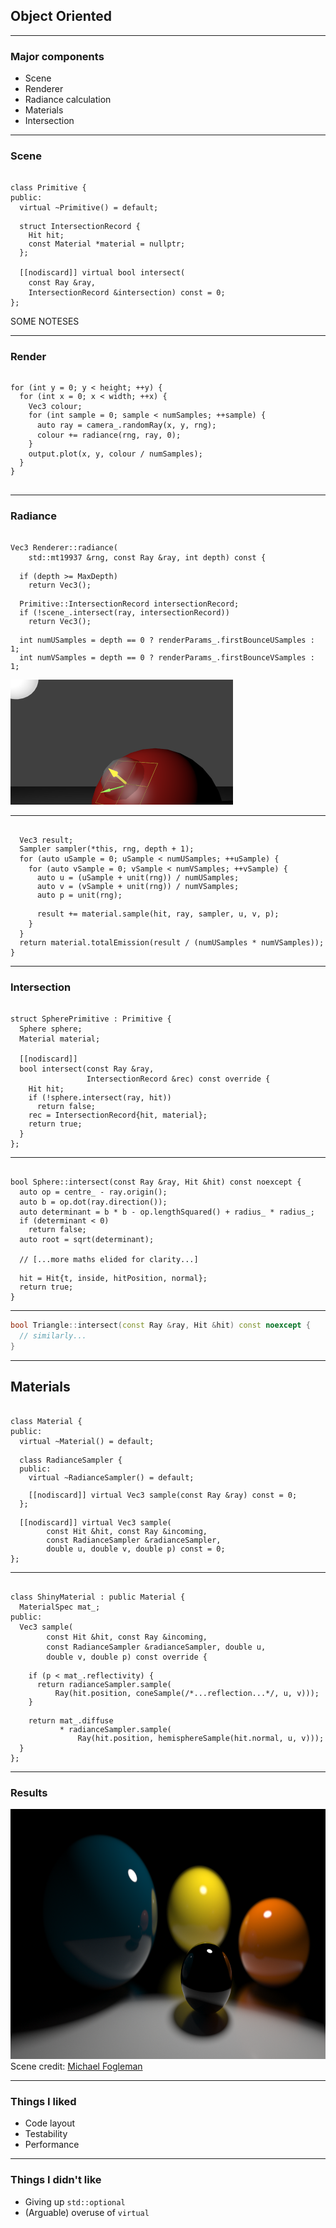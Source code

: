 <div class="white-bg">

## Object Oriented

</div>

---

<div class="white-bg">

### Major components

* Scene
* Renderer
* Radiance calculation
* Materials
* Intersection

</div>

---

### Scene <!-- .element: class="white-bg" -->

<pre><code class="cpp" data-trim data-noescape>
class Primitive {
public:
  virtual ~Primitive() = default;
  
<div class="fragment highlight-current-code" data-fragment-index="1">  struct IntersectionRecord {
    Hit hit;
    const Material *material = nullptr;
  };
</div>
  [[nodiscard]] <span class="fragment highlight-current-code" data-fragment-index="2">virtual</span> <span class="fragment highlight-current-code" data-fragment-index="3">bool</span> intersect(
    const Ray &ray, 
    <span class="fragment highlight-current-code" data-fragment-index="3">IntersectionRecord &intersection</span>) const = 0;
};
</code></pre>

<aside class="notes">
SOME NOTESES
</aside>

---

### Render <!-- .element: class="white-bg" -->

<pre><code class="cpp" data-trim data-noescape>
<div class="fragment highlight-current-code" data-fragment-index="1">for (int y = 0; y < height; ++y) {
  for (int x = 0; x < width; ++x) {
</div>    Vec3 colour;
<div class="fragment highlight-current-code" data-fragment-index="2">    for (int sample = 0; sample < numSamples; ++sample) {
</div>      <span class="fragment highlight-current-code" data-fragment-index="3">auto ray = camera_.randomRay(x, y, rng);</span>
      colour += <span class="fragment highlight-current-code" data-fragment-index="4">radiance(rng, ray, 0);</span>
<div class="fragment highlight-current-code" data-fragment-index="2">    }
</div>    <span class="fragment highlight-current-code" data-fragment-index="5">output.plot(x, y, colour / numSamples);</span>
<div class="fragment highlight-current-code" data-fragment-index="1">  }
}
</div>
</code></pre>

---

### Radiance <!--- .element: class="white-bg" --->

<pre><code class="cpp" data-trim data-noescape>
Vec3 Renderer::radiance(
    std::mt19937 &rng, const Ray &ray, int depth) const {

<div class="fragment highlight-current-code">  if (depth >= MaxDepth)
    return Vec3();
</div>
<div class="fragment highlight-current-code">  Primitive::IntersectionRecord intersectionRecord;
  if (!scene_.intersect(ray, intersectionRecord))
    return Vec3();
</div>
<div class="fragment highlight-current-code">  int numUSamples = depth == 0 ? renderParams_.firstBounceUSamples : 1;
  int numVSamples = depth == 0 ? renderParams_.firstBounceVSamples : 1;
</div></code></pre>

<img src="images/render_pt6.png" height=200 class="no-border fragment" alt="Light scattered randomly from a point on a sphere">

---

<pre><code class="cpp" data-trim data-noescape>
  Vec3 result;
<div class="fragment highlight-current-code" data-fragment-index="2">  Sampler sampler(*this, rng, depth + 1);
</div>  for (auto uSample = 0; uSample < numUSamples; ++uSample) {
    for (auto vSample = 0; vSample < numVSamples; ++vSample) {
<div class="fragment highlight-current-code" data-fragment-index="1">      auto u = (uSample + unit(rng)) / numUSamples;
      auto v = (vSample + unit(rng)) / numVSamples;
      auto p = unit(rng);
</div>
<div class="fragment highlight-current-code" data-fragment-index="2">      result += material.sample(hit, ray, sampler, u, v, p);
</div>    }
  }
<div class="fragment highlight-current-code" data-fragment-index="3">  return material.totalEmission(result / (numUSamples * numVSamples));
</div>}
</code></pre>

---

### Intersection <!--- .element: class="white-bg" --->

<pre><code class="cpp" data-trim data-noescape>
struct SpherePrimitive : Primitive {
  Sphere sphere;
  Material material;

  [[nodiscard]]  
  bool intersect(const Ray &ray,
                 IntersectionRecord &rec) const override {
    Hit hit;
<div class="fragment highlight-current-code" data-fragment-index="1">    if (!sphere.intersect(ray, hit))
      return false;
</div><div class="fragment highlight-current-code" data-fragment-index="2">    rec = IntersectionRecord{hit, material};
    return true;
</div>  }
};
</code></pre>

---

<pre><code class="cpp" data-trim data-noescape>
bool Sphere::intersect(const Ray &ray, Hit &hit) const noexcept {
  auto op = centre_ - ray.origin();
  auto b = op.dot(ray.direction());
  auto determinant = b * b - op.lengthSquared() + radius_ * radius_;
<div class="fragment highlight-current-code" data-fragment-index="1">  if (determinant &lt; 0)
    return false;
</div>  auto root = sqrt(determinant);

  // [...more maths elided for clarity...]

<div class="fragment highlight-current-code" data-fragment-index="2">  hit = Hit{t, inside, hitPosition, normal};
  return true;
</div>}
</code></pre>

---

```cpp
bool Triangle::intersect(const Ray &ray, Hit &hit) const noexcept {
  // similarly...
}
```

---

## Materials <!--- .element: class="white-bg" --->

<pre><code class="cpp" data-trim data-noescape>
class Material {
public:
  virtual ~Material() = default;

<div class="fragment highlight-current-code">  class RadianceSampler {
  public:
    virtual ~RadianceSampler() = default;

    [[nodiscard]] virtual Vec3 sample(const Ray &ray) const = 0;
  };
</div>
<div class="fragment highlight-current-code">  [[nodiscard]] virtual Vec3 sample(
        const Hit &hit, const Ray &incoming,
        const RadianceSampler &radianceSampler,
        double u, double v, double p) const = 0;
</div>};
</code></pre>

---

<pre><code class="cpp" data-trim data-noescape>
class ShinyMaterial : public Material {
  MaterialSpec mat_;
public:
  Vec3 sample(
        const Hit &hit, const Ray &incoming,
        const RadianceSampler &radianceSampler, double u,
        double v, double p) const override {
        
<div class="fragment highlight-current-code">    if (p < mat_.reflectivity) {
      return radianceSampler.sample(
          Ray(hit.position, coneSample(/*...reflection...*/, u, v)));
    }
</div>    
<div class="fragment highlight-current-code">    return mat_.diffuse
           * radianceSampler.sample(
               Ray(hit.position, hemisphereSample(hit.normal, u, v)));
</div>  }
};
</code></pre>

---

<div class="white-bg">

### Results

<img src="images/image.ex1.png" height="400" alt="A close up of several spheres with differing material types">

<div class="attribution">Scene credit: <a href="https://michaelfogleman.com">Michael Fogleman</a></div>
</div>

---

<div class="white-bg">

### Things I liked

* Code layout
* Testability
* Performance

</div>

---

<div class="white-bg">

### Things I didn't like

* Giving up `std::optional`
* (Arguable) overuse of `virtual`

</div>
